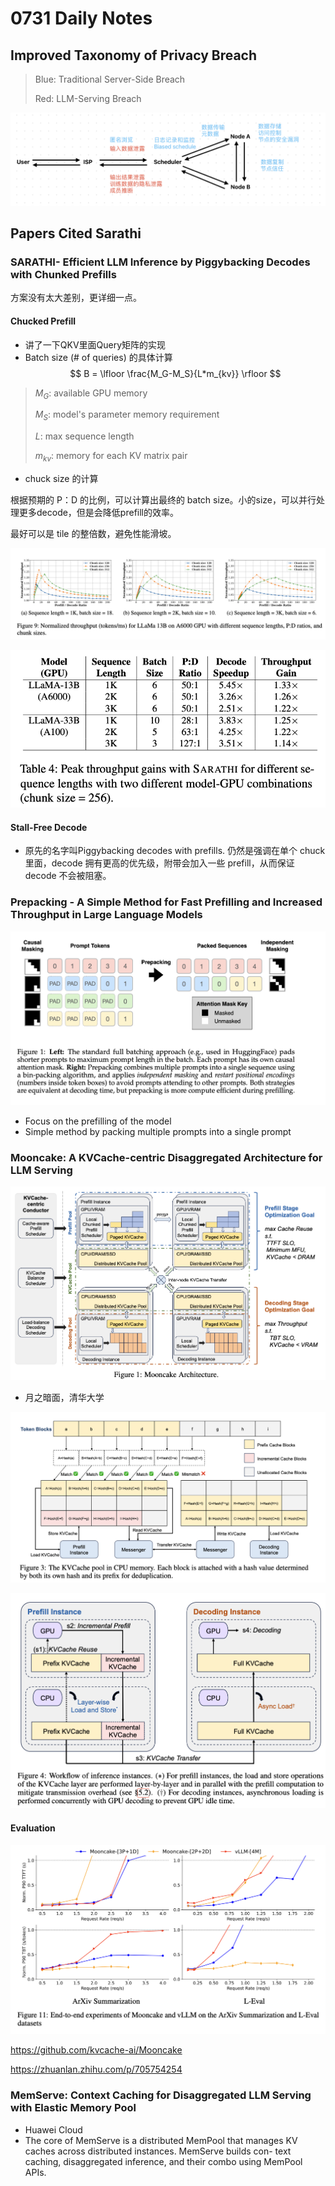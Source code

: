 # 0731 Daily Notes

## Improved Taxonomy of Privacy Breach

> Blue: Traditional Server-Side Breach
> 
> Red: LLM-Serving Breach

![alt text](png/0731/image.png)

## Papers Cited Sarathi

### SARATHI- Efficient LLM Inference by Piggybacking Decodes with Chunked Prefills

方案没有太大差别，更详细一点。

#### Chucked Prefill

- 讲了一下QKV里面Query矩阵的实现
- Batch size (# of queries) 的具体计算
$$
B = \lfloor \frac{M_G-M_S}{L*m_{kv}} \rfloor
$$

> $M_G$: available GPU memory
> 
> $M_S$: model's parameter memory requirement
> 
> $L$: max sequence length
> 
> $m_{kv}$: memory for each KV matrix pair

- chuck size 的计算

根据预期的 P：D 的比例，可以计算出最终的 batch size。小的size，可以并行处理更多decode，但是会降低prefill的效率。

最好可以是 tile 的整倍数，避免性能滑坡。

![alt text](png/0731/image-7.png)

![alt text](png/0731/image-6.png)


#### Stall-Free Decode

- 原先的名字叫Piggybacking decodes with prefills. 仍然是强调在单个 chuck 里面，decode 拥有更高的优先级，附带会加入一些 prefill，从而保证decode 不会被阻塞。

### Prepacking - A Simple Method for Fast Prefilling and Increased Throughput in Large Language Models

![alt text](png/0731/image-1.png)

- Focus on the prefilling of the model
- Simple method by packing multiple prompts into a single prompt

### Mooncake: A KVCache-centric Disaggregated Architecture for LLM Serving

![alt text](png/0731/image-2.png)

- 月之暗面，清华大学
  
![alt text](png/0731/image-3.png)

![alt text](png/0731/image-4.png)

#### Evaluation
![alt text](png/0731/image-5.png)

<https://github.com/kvcache-ai/Mooncake>

<https://zhuanlan.zhihu.com/p/705754254>

### MemServe: Context Caching for Disaggregated LLM Serving with Elastic Memory Pool

- Huawei Cloud
- The core of MemServe is a distributed MemPool that manages KV caches across distributed instances. MemServe builds con- text caching, disaggregated inference, and their combo using MemPool APIs.
